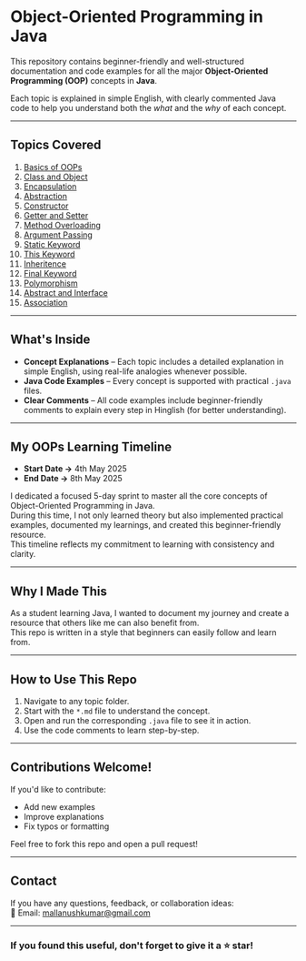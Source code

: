 # Object-Oriented Programming in Java

This repository contains beginner-friendly and well-structured documentation and code examples for all the major **Object-Oriented Programming (OOP)** concepts in **Java**.

Each topic is explained in simple English, with clearly commented Java code to help you understand both the *what* and the *why* of each concept.

---

## Topics Covered

1. [Basics of OOPs](./01_Basics_of_OOPs/Explanation.md)  
2. [Class and Object](./02_Class_and_Object/Explanation.md)  
3. [Encapsulation](./03_Encapsulation/Explanation.md)  
4. [Abstraction](./04_Abstraction/Explanation.md)  
5. [Constructor](./05_Constructor/Explanation.md)  
6. [Getter and Setter](./06_Getter_and_Setter/Explanation.md)  
7. [Method Overloading](./07_Method_Overloading/Explanation.md)  
8. [Argument Passing](./08_Argument_Passing/Explanation.md)  
9. [Static Keyword](./09_Static_Keyword/Explanation.md)  
10. [This Keyword](./10_This_Keyword/Explanation.md)  
11. [Inheritence](./11_Inheritence/Explanation.md)  
12. [Final Keyword](./12_Final_Keyword/Explanation.md)  
13. [Polymorphism](./13_Polymorphism/Explanation.md)  
14. [Abstract and Interface](./14_Abstract_and_Interface/Explanation.md)  
15. [Association](./15_Association/Explanation.md)  

---

## What's Inside

- **Concept Explanations** – Each topic includes a detailed explanation in simple English, using real-life analogies whenever possible.  
- **Java Code Examples** – Every concept is supported with practical `.java` files.  
- **Clear Comments** – All code examples include beginner-friendly comments to explain every step in Hinglish (for better understanding).  

---

## My OOPs Learning Timeline

- **Start Date →** 4th May 2025  
- **End Date →** 8th May 2025  

I dedicated a focused 5-day sprint to master all the core concepts of Object-Oriented Programming in Java.  
During this time, I not only learned theory but also implemented practical examples, documented my learnings, and created this beginner-friendly resource.  
This timeline reflects my commitment to learning with consistency and clarity.

---

## Why I Made This

As a student learning Java, I wanted to document my journey and create a resource that others like me can also benefit from.  
This repo is written in a style that beginners can easily follow and learn from.

---

## How to Use This Repo

1. Navigate to any topic folder.  
2. Start with the `*.md` file to understand the concept.  
3. Open and run the corresponding `.java` file to see it in action.  
4. Use the code comments to learn step-by-step.  

---

## Contributions Welcome!

If you'd like to contribute:  
- Add new examples  
- Improve explanations  
- Fix typos or formatting  

Feel free to fork this repo and open a pull request!  

---

## Contact

If you have any questions, feedback, or collaboration ideas:  
📧 Email: mallanushkumar@gmail.com

---

### If you found this useful, don't forget to give it a ⭐ star!

